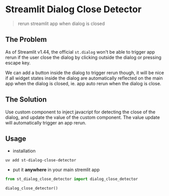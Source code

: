 # Streamlit Dialog Close Detector

> rerun streamlit app when dialog is closed

## The Problem

As of Streamlit v1.44, the official `st.dialog` won't be able to trigger app rerun if the user close the dialog by clicking outside the dialog or pressing escape key.

We can add a button inside the dialog to trigger rerun though, it will be nice if all widget states inside the dialog are automatically reflected on the main app when the dialog is closed, ie. app auto rerun when the dialog is close.

## The Solution

Use custom component to inject javacript for detecting the close of the dialog, and update the value of the custom component. The value update will automatically trigger an app rerun.

## Usage

- installation

`uv add st-dialog-close-detector`

- put it **anywhere** in your main stremlit app

```python
from st_dialog_close_detector import dialog_close_detector

dialog_close_detector()
```
